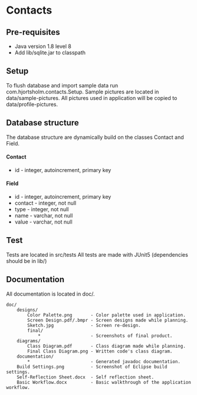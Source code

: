# Contacts
## Pre-requisites
* Java version 1.8 level 8
* Add lib/sqlite.jar to classpath

## Setup
To flush database and import sample data run com.hjortsholm.contacts.Setup.
Sample pictures are located in data/sample-pictures.
All pictures used in application will be copied to data/profile-pictures.

## Database structure
The database structure are dynamically build on the classes Contact and Field.

#### Contact
* id - integer, autoincrement, primary key

#### Field
* id - integer, autoincrement, primary key
* contact - integer, not null
* type - integer, not null
* name -  varchar, not null
* value - varchar, not null

## Test 
Tests are located in src/tests
All tests are made with JUnit5 (dependencies should be in lib/)

## Documentation
All documentation is located in doc/.

    doc/
        designs/
            Color Palette.png       - Color palette used in application.
            Screen Design.pdf/.bmpr - Screen designs made while planning.
            Sketch.jpg              - Screen re-design.
            final/
                *                   - Screenshots of final product.
        diagrams/
            Class Diagram.pdf       - Class diagram made while planning.
            Final Class Diagram.png - Written code's class diagram.
        documentation/     
            *                       - Generated javadoc documentation.
        Build Settings.png          - Screenshot of Eclipse build settings.
        Self-Reflection Sheet.docx  - Self reflection sheet.
        Basic Workflow.docx         - Basic walkthrough of the application workflow.
                
                
    
